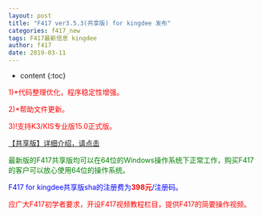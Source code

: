 ```yaml
---
layout: post
title: "F417 ver3.5.3(共享版) for kingdee 发布"
categories: f417_new
tags: F417最新信息 kingdee
author: f417
date: 2019-03-11
---
```


* content
{:toc}



<p><font color="red">1)*代码整理优化，程序稳定性增强。</font></p>

<p><font color="red">2)*帮助文件更新。</font></p>

<p><font color="red">3)!支持K3/KIS专业版15.0正式版。</font></p>


[【共享版】详细介绍，请点击](/blog/f417_kd_share)

<p><font color="green">最新版的F417共享版均可以在64位的Windows操作系统下正常工作，购买F417的客户可以放心使用64位的操作系统。</font></p>

<p><font color="blue">F417 for kingdee共享版sha的注册费为<font color="red"><b>398元</b></font>/注册码。</font></p>

<p><font color="red">应广大F417初学者要求，开设F417视频教程栏目，提供F417的简要操作视频。</font></p>
